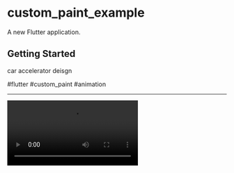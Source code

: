 # custom_paint_example

A new Flutter application.

## Getting Started


car accelerator deisgn

#flutter #custom_paint #animation

----------------------------------------------------

![](audio/rec_video.mkv)
